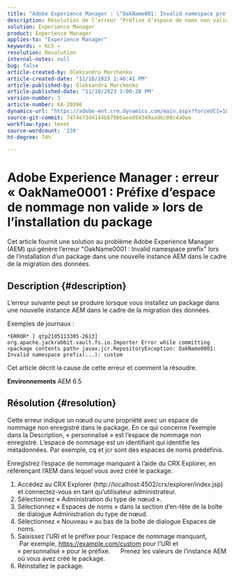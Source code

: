 ```yaml
---
title: "Adobe Experience Manager : \"OakName001: Invalid namespace prefix\" erreur lors de l’installation du package"
description: Résolution de l’erreur "Préfixe d’espace de noms non valide" pour AEM
solution: Experience Manager
product: Experience Manager
applies-to: "Experience Manager"
keywords: « KCS »
resolution: Resolution
internal-notes: null
bug: false
article-created-by: Oleksandra Marchenko
article-created-date: "11/10/2023 2:46:41 PM"
article-published-by: Oleksandra Marchenko
article-published-date: "11/10/2023 3:00:38 PM"
version-number: 3
article-number: KA-20396
dynamics-url: "https://adobe-ent.crm.dynamics.com/main.aspx?forceUCI=1&pagetype=entityrecord&etn=knowledgearticle&id=76fa5df0-d77f-ee11-8179-6045bd006149"
source-git-commit: 7474e73d4144b870bbaead94349aad6c08c4a0ae
workflow-type: tm+mt
source-wordcount: '239'
ht-degree: 74%

---
```


# Adobe Experience Manager : erreur « OakName0001 : Préfixe d’espace de nommage non valide » lors de l’installation du package


Cet article fournit une solution au problème Adobe Experience Manager (AEM) qui génère l’erreur &quot;OakName0001 : Invalid namespace prefix&quot; lors de l’installation d’un package dans une nouvelle instance AEM dans le cadre de la migration des données.

## Description {#description}


L’erreur suivante peut se produire lorsque vous installez un package dans une nouvelle instance AEM dans le cadre de la migration des données.

Exemples de journaux :


```
*ERROR* [ qtp2105113305-2613]  org.apache.jackrabbit.vault.fs.io.Importer Error while committing <package contents path> javax.jcr.RepositoryException: OakName0001: Invalid namespace prefix(...): custom
```




Cet article décrit la cause de cette erreur et comment la résoudre.

<b>Environnements</b>
AEM 6.5


## Résolution {#resolution}


Cette erreur indique un nœud ou une propriété avec un espace de nommage non enregistré dans le package.
En ce qui concerne l’exemple dans la Description, « personnalisé » est l’espace de nommage non enregistré.
L’espace de nommage est un identifiant qui identifie les métadonnées. Par exemple, cq et jcr sont des espaces de noms prédéfinis.

Enregistrez l’espace de nommage manquant à l’aide du CRX Explorer, en référençant l’AEM dans lequel vous avez créé le package.

1. Accédez au CRX Explorer (http://localhost:4502/crx/explorer/index.jsp) et connectez-vous en tant qu’utilisateur administrateur.
2. Sélectionnez « Administration du type de nœud ».
3. Sélectionnez « Espaces de noms » dans la section d’en-tête de la boîte de dialogue Administration du type de nœud.
4. Sélectionnez « Nouveau » au bas de la boîte de dialogue Espaces de noms.
5. Saisissez l’URI et le préfixe pour l’espace de nommage manquant,
     Par exemple, https://example.com/custom pour l’URI et « personnalisé » pour le préfixe.
     Prenez les valeurs de l’instance AEM où vous avez créé le package.
6. Réinstallez le package.
